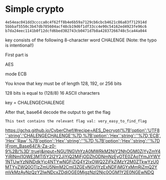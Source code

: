 # Simple crypto


```
4e54eac041dd3cccca8c4f62ff8b4e6b59a7129cb6cbcb4621c86a83f712914d
5bbbaf5550c3b47db785604acf48cb19d6f1df33cc4e90c54162ed4923fe96c6
b7da24eec1141b0f12dcfd6bed302743cb0471d7b8a42837266748c5ca44a044
```

key consists of the following 8-character word CHALENGE (Note: the typo is intentional!)


First part is

AES 

mode ECB

You know that key must be of length 128, 192, or 256 bits

128 bits is equal to (128/8) 16 ASCII characters

key = CHALENGECHALENGE

After that, base64 decode the output to get the flag

`This text contains the relevant flag val: very_easy_to_find_flag`


https://gchq.github.io/CyberChef/#recipe=AES_Decrypt(%7B'option':'UTF8','string':'CHALENGECHALENGE'%7D,%7B'option':'Hex','string':''%7D,'ECB','Hex','Raw',%7B'option':'Hex','string':''%7D,%7B'option':'Hex','string':''%7D)From_Base64('A-Za-z0-9%2B/%3D',true)&input=NGU1NGVhYzA0MWRkM2NjY2NhOGM0ZjYyZmY4YjRlNmI1OWE3MTI5Y2I2Y2JjYjQ2MjFjODZhODNmNzEyOTE0ZAo1YmJiYWY1NTUwYzNiNDdkYjc4NTYwNGFjZjQ4Y2IxOWQ2ZjFkZjMzY2M0ZTkwYzU0MTYyZWQ0OTIzZmU5NmM2CmI3ZGEyNGVlYzExNDFiMGYxMmRjZmQ2YmVkMzAyNzQzY2IwNDcxZDdiOGE0MjgzNzI2Njc0OGM1Y2E0NGEwNDQ
